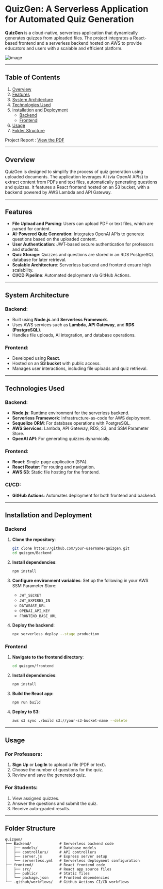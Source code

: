 
# QuizGen: A Serverless Application for Automated Quiz Generation

**QuizGen** is a cloud-native, serverless application that dynamically generates quizzes from uploaded files. The project integrates a React-based frontend and a serverless backend hosted on AWS to provide educators and users with a scalable and efficient platform.

![image](https://github.com/user-attachments/assets/aa901bc2-ada2-434e-92af-a276b77343d2)


---

## Table of Contents

1. [Overview](#overview)
2. [Features](#features)
3. [System Architecture](#system-architecture)
4. [Technologies Used](#technologies-used)
5. [Installation and Deployment](#installation-and-deployment)
   - [Backend](#backend)
   - [Frontend](#frontend)
6. [Usage](#usage)
7. [Folder Structure](#folder-structure)

Project Report : [View the PDF](./AI_Document_Summarizer.pdf)

---

## Overview

QuizGen is designed to simplify the process of quiz generation using uploaded documents. The application leverages AI (via OpenAI APIs) to extract content from PDFs and text files, automatically generating questions and quizzes. It features a React frontend hosted on an S3 bucket, with a backend powered by AWS Lambda and API Gateway.

---

## Features

- **File Upload and Parsing**: Users can upload PDF or text files, which are parsed for content.
- **AI-Powered Quiz Generation**: Integrates OpenAI APIs to generate questions based on the uploaded content.
- **User Authentication**: JWT-based secure authentication for professors and students.
- **Quiz Storage**: Quizzes and questions are stored in an RDS PostgreSQL database for later retrieval.
- **Scalable Architecture**: Serverless backend and frontend ensure high scalability.
- **CI/CD Pipeline**: Automated deployment via GitHub Actions.

---

## System Architecture

### Backend:
- Built using **Node.js** and **Serverless Framework**.
- Uses AWS services such as **Lambda**, **API Gateway**, and **RDS (PostgreSQL)**.
- Handles file uploads, AI integration, and database operations.

### Frontend:
- Developed using **React**.
- Hosted on an **S3 bucket** with public access.
- Manages user interactions, including file uploads and quiz retrieval.

---

## Technologies Used

### Backend:
- **Node.js**: Runtime environment for the serverless backend.
- **Serverless Framework**: Infrastructure-as-code for AWS deployment.
- **Sequelize ORM**: For database operations with PostgreSQL.
- **AWS Services**: Lambda, API Gateway, RDS, S3, and SSM Parameter Store.
- **OpenAI API**: For generating quizzes dynamically.

### Frontend:
- **React**: Single-page application (SPA).
- **React Router**: For routing and navigation.
- **AWS S3**: Static file hosting for the frontend.

### CI/CD:
- **GitHub Actions**: Automates deployment for both frontend and backend.

---

## Installation and Deployment

### Backend

1. **Clone the repository**:
   ```bash
   git clone https://github.com/your-username/quizgen.git
   cd quizgen/Backend
   ```

2. **Install dependencies**:
   ```bash
   npm install
   ```

3. **Configure environment variables**:
   Set up the following in your AWS SSM Parameter Store:
   - `JWT_SECRET`
   - `JWT_EXPIRES_IN`
   - `DATABASE_URL`
   - `OPENAI_API_KEY`
   - `FRONTEND_BASE_URL`

4. **Deploy the backend**:
   ```bash
   npx serverless deploy --stage production
   ```

### Frontend

1. **Navigate to the frontend directory**:
   ```bash
   cd quizgen/frontend
   ```

2. **Install dependencies**:
   ```bash
   npm install
   ```

3. **Build the React app**:
   ```bash
   npm run build
   ```

4. **Deploy to S3**:
   ```bash
   aws s3 sync ./build s3://your-s3-bucket-name --delete
   ```

---

## Usage

### For Professors:
1. **Sign Up** or **Log In** to upload a file (PDF or text).
2. Choose the number of questions for the quiz.
3. Review and save the generated quiz.

### For Students:
1. View assigned quizzes.
2. Answer the questions and submit the quiz.
3. Receive auto-graded results.

---

## Folder Structure

```
quizgen/
├── Backend/             # Serverless backend code
│   ├── models/          # Database models
│   ├── controllers/     # API controllers
│   ├── server.js        # Express server setup
│   └── serverless.yml   # Serverless deployment configuration
├── frontend/            # React frontend code
│   ├── src/             # React app source files
│   ├── public/          # Static files
│   └── package.json     # Frontend dependencies
└── .github/workflows/   # GitHub Actions CI/CD workflows
```
